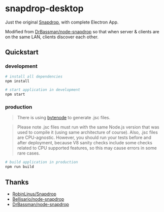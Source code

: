 # snapdrop-desktop
Just the original [Snapdrop](https://github.com/RobinLinus/Snapdrop), with complete Electron App.

Modified from [DrBassman/node-snapdrop](https://github.com/DrBassman/node-snapdrop) so that when server & clients are on the same LAN, clients discover each other.

## Quickstart
### development 
```bash
# install all dependencies
npm install

# start application in development
npm start
```

### production
> There is using [bytenode](https://github.com/bytenode/bytenode) to generate .jsc files.

> Please note .jsc files must run with the same Node.js version that was used to compile it (using same architecture of course). Also, .jsc files are CPU-agnostic. However, you should run your tests before and after deployment, because V8 sanity checks include some checks related to CPU supported features, so this may cause errors in some rare cases.

```bash
# build application in production
npm run build
```

## Thanks
* [RobinLinus/Snapdrop](https://github.com/RobinLinus/Snapdrop)
* [Bellisario/node-snapdrop](https://github.com/Bellisario/node-snapdrop)
* [DrBassman/node-snapdrop](https://github.com/DrBassman/node-snapdrop)
